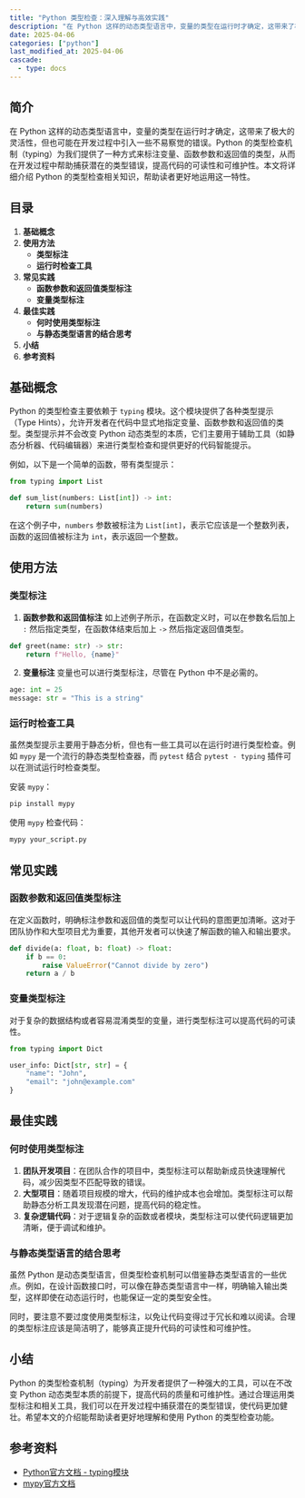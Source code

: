 ```yaml
---
title: "Python 类型检查：深入理解与高效实践"
description: "在 Python 这样的动态类型语言中，变量的类型在运行时才确定，这带来了极大的灵活性，但也可能在开发过程中引入一些不易察觉的错误。Python 的类型检查机制（typing）为我们提供了一种方式来标注变量、函数参数和返回值的类型，从而在开发过程中帮助捕获潜在的类型错误，提高代码的可读性和可维护性。本文将详细介绍 Python 的类型检查相关知识，帮助读者更好地运用这一特性。"
date: 2025-04-06
categories: ["python"]
last_modified_at: 2025-04-06
cascade:
  - type: docs
---
```



## 简介
在 Python 这样的动态类型语言中，变量的类型在运行时才确定，这带来了极大的灵活性，但也可能在开发过程中引入一些不易察觉的错误。Python 的类型检查机制（typing）为我们提供了一种方式来标注变量、函数参数和返回值的类型，从而在开发过程中帮助捕获潜在的类型错误，提高代码的可读性和可维护性。本文将详细介绍 Python 的类型检查相关知识，帮助读者更好地运用这一特性。

<!-- more -->
## 目录
1. **基础概念**
2. **使用方法**
    - **类型标注**
    - **运行时检查工具**
3. **常见实践**
    - **函数参数和返回值类型标注**
    - **变量类型标注**
4. **最佳实践**
    - **何时使用类型标注**
    - **与静态类型语言的结合思考**
5. **小结**
6. **参考资料**

## 基础概念
Python 的类型检查主要依赖于 `typing` 模块。这个模块提供了各种类型提示（Type Hints），允许开发者在代码中显式地指定变量、函数参数和返回值的类型。类型提示并不会改变 Python 动态类型的本质，它们主要用于辅助工具（如静态分析器、代码编辑器）来进行类型检查和提供更好的代码智能提示。

例如，以下是一个简单的函数，带有类型提示：

```python
from typing import List

def sum_list(numbers: List[int]) -> int:
    return sum(numbers)


```

在这个例子中，`numbers` 参数被标注为 `List[int]`，表示它应该是一个整数列表，函数的返回值被标注为 `int`，表示返回一个整数。

## 使用方法

### 类型标注
1. **函数参数和返回值标注**
   如上述例子所示，在函数定义时，可以在参数名后加上 `:` 然后指定类型，在函数体结束后加上 `->` 然后指定返回值类型。

```python
def greet(name: str) -> str:
    return f"Hello, {name}"


```

2. **变量标注**
变量也可以进行类型标注，尽管在 Python 中不是必需的。

```python
age: int = 25
message: str = "This is a string"


```

### 运行时检查工具
虽然类型提示主要用于静态分析，但也有一些工具可以在运行时进行类型检查。例如 `mypy` 是一个流行的静态类型检查器，而 `pytest` 结合 `pytest - typing` 插件可以在测试运行时检查类型。

安装 `mypy`：
```bash
pip install mypy
```

使用 `mypy` 检查代码：
```bash
mypy your_script.py
```

## 常见实践

### 函数参数和返回值类型标注
在定义函数时，明确标注参数和返回值的类型可以让代码的意图更加清晰。这对于团队协作和大型项目尤为重要，其他开发者可以快速了解函数的输入和输出要求。

```python
def divide(a: float, b: float) -> float:
    if b == 0:
        raise ValueError("Cannot divide by zero")
    return a / b


```

### 变量类型标注
对于复杂的数据结构或者容易混淆类型的变量，进行类型标注可以提高代码的可读性。

```python
from typing import Dict

user_info: Dict[str, str] = {
    "name": "John",
    "email": "john@example.com"
}


```

## 最佳实践

### 何时使用类型标注
1. **团队开发项目**：在团队合作的项目中，类型标注可以帮助新成员快速理解代码，减少因类型不匹配导致的错误。
2. **大型项目**：随着项目规模的增大，代码的维护成本也会增加。类型标注可以帮助静态分析工具发现潜在问题，提高代码的稳定性。
3. **复杂逻辑代码**：对于逻辑复杂的函数或者模块，类型标注可以使代码逻辑更加清晰，便于调试和维护。

### 与静态类型语言的结合思考
虽然 Python 是动态类型语言，但类型检查机制可以借鉴静态类型语言的一些优点。例如，在设计函数接口时，可以像在静态类型语言中一样，明确输入输出类型，这样即使在动态运行时，也能保证一定的类型安全性。

同时，要注意不要过度使用类型标注，以免让代码变得过于冗长和难以阅读。合理的类型标注应该是简洁明了，能够真正提升代码的可读性和可维护性。

## 小结
Python 的类型检查机制（typing）为开发者提供了一种强大的工具，可以在不改变 Python 动态类型本质的前提下，提高代码的质量和可维护性。通过合理运用类型标注和相关工具，我们可以在开发过程中捕获潜在的类型错误，使代码更加健壮。希望本文的介绍能帮助读者更好地理解和使用 Python 的类型检查功能。

## 参考资料
- [Python官方文档 - typing模块](https://docs.python.org/3/library/typing.html)
- [mypy官方文档](https://mypy.readthedocs.io/en/stable/)